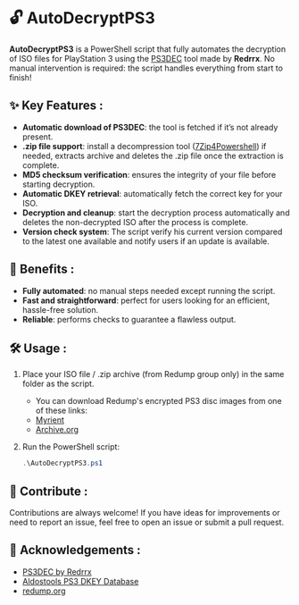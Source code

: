 # 🔓 AutoDecryptPS3
**AutoDecryptPS3** is a PowerShell script that fully automates the decryption of ISO files for PlayStation 3 using the [PS3DEC](https://github.com/Redrrx/ps3dec) tool made by **Redrrx**.
No manual intervention is required: the script handles everything from start to finish!

## ✨ Key Features :
- **Automatic download of PS3DEC**: the tool is fetched if it’s not already present.
- **.zip file support**: install a decompression tool ([7Zip4Powershell](https://github.com/thoemmi/7Zip4Powershell)) if needed, extracts archive and deletes the .zip file once the extraction is complete.
- **MD5 checksum verification**: ensures the integrity of your file before starting decryption.
- **Automatic DKEY retrieval**: automatically fetch the correct key for your ISO.
- **Decryption and cleanup**: start the decryption process automatically and deletes the non-decrypted ISO after the process is complete.
- **Version check system**: The script verify his current version compared to the latest one available and notify users if an update is available.

## 🌟 Benefits :
- **Fully automated**: no manual steps needed except running the script.
- **Fast and straightforward**: perfect for users looking for an efficient, hassle-free solution.
- **Reliable**: performs checks to guarantee a flawless output.

## 🛠️ Usage :
1. Place your ISO file / .zip archive (from Redump group only) in the same folder as the script.
   - You can download Redump's encrypted PS3 disc images from one of these links:
   - [Myrient](https://myrient.erista.me/files/Redump/Sony%20-%20PlayStation%203/)
   - [Archive.org](https://archive.org/details/@cvlt_of_mirrors?query=%22Sony+Playstation+3%22+%22Redump.org%22&sort=title)

2. Run the PowerShell script:
   ```powershell
   .\AutoDecryptPS3.ps1

## 🤝 Contribute :
Contributions are always welcome! If you have ideas for improvements or need to report an issue, feel free to open an issue or submit a pull request.

## 🙏 Acknowledgements :
- [PS3DEC by Redrrx](https://github.com/Redrrx/ps3dec)
- [Aldostools PS3 DKEY Database](https://ps3.aldostools.org/dkey.html)
- [redump.org](http://redump.org/)
